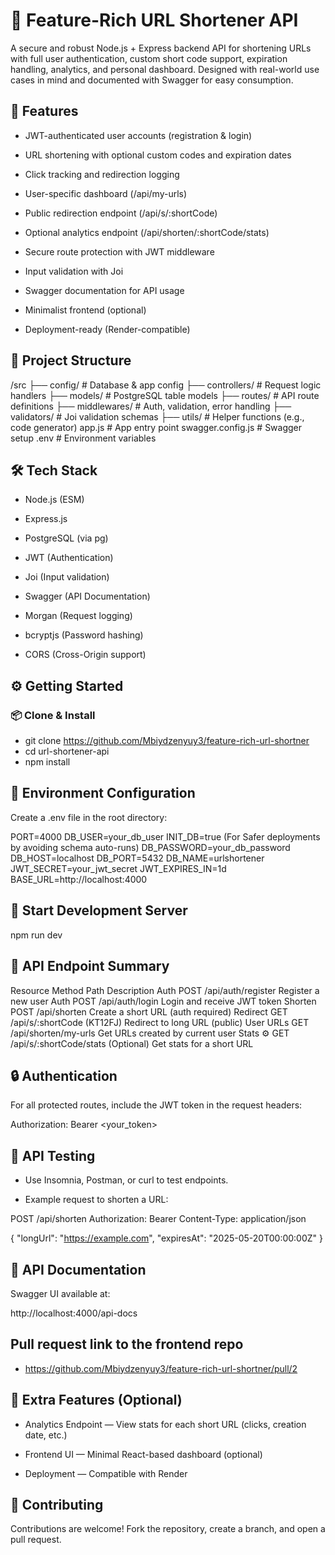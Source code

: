 # 🔗 Feature-Rich URL Shortener API

A secure and robust Node.js + Express backend API for shortening URLs with full user authentication, custom short code support, expiration handling, analytics, and personal dashboard. Designed with real-world use cases in mind and documented with Swagger for easy consumption.

## 🚀 Features
- JWT-authenticated user accounts (registration & login)

- URL shortening with optional custom codes and expiration dates

- Click tracking and redirection logging

- User-specific dashboard (/api/my-urls)

- Public redirection endpoint (/api/s/:shortCode)

- Optional analytics endpoint (/api/shorten/:shortCode/stats)

- Secure route protection with JWT middleware

- Input validation with Joi

- Swagger documentation for API usage

- Minimalist frontend (optional)

- Deployment-ready (Render-compatible)

## 📁 Project Structure

/src
├── config/         # Database & app config
├── controllers/    # Request logic handlers
├── models/         # PostgreSQL table models
├── routes/         # API route definitions
├── middlewares/    # Auth, validation, error handling
├── validators/     # Joi validation schemas
├── utils/          # Helper functions (e.g., code generator)
app.js              # App entry point
swagger.config.js   # Swagger setup
.env                # Environment variables

## 🛠️ Tech Stack

- Node.js (ESM)

- Express.js

- PostgreSQL (via pg)

- JWT (Authentication)

- Joi (Input validation)

- Swagger (API Documentation)

- Morgan (Request logging)

- bcryptjs (Password hashing)

- CORS (Cross-Origin support)

## ⚙️ Getting Started

### 📦 Clone & Install
- git clone https://github.com/Mbiydzenyuy3/feature-rich-url-shortner
- cd url-shortener-api
- npm install

## 🔐 Environment Configuration
Create a .env file in the root directory:

PORT=4000
DB_USER=your_db_user
INIT_DB=true  (For Safer deployments by avoiding schema auto-runs)
DB_PASSWORD=your_db_password
DB_HOST=localhost
DB_PORT=5432
DB_NAME=urlshortener
JWT_SECRET=your_jwt_secret
JWT_EXPIRES_IN=1d
BASE_URL=http://localhost:4000

## 🚀 Start Development Server
npm run dev

## 📖 API Endpoint Summary

Resource	        Method	          Path                      Description
Auth	            POST	        /api/auth/register	          Register a new user
Auth	            POST	        /api/auth/login	              Login and receive JWT token
Shorten	          POST	        /api/shorten	                Create a short URL (auth required)
Redirect	        GET	          /api/s/:shortCode	(KT12FJ)    Redirect to long URL (public)
User URLs	        GET	          /api/shorten/my-urls          Get URLs created by current user
Stats ⚙️	         GET	         /api/s/:shortCode/stats	     (Optional) Get stats for a short URL

## 🔒 Authentication
For all protected routes, include the JWT token in the request headers:


Authorization: Bearer <your_token>
## 🧪 API Testing
- Use Insomnia, Postman, or curl to test endpoints.

- Example request to shorten a URL:

POST /api/shorten
Authorization: Bearer <token>
Content-Type: application/json

{
  "longUrl": "https://example.com",
  "expiresAt": "2025-05-20T00:00:00Z"
}

## 📘 API Documentation
Swagger UI available at:

http://localhost:4000/api-docs

## Pull request link to the frontend repo
- https://github.com/Mbiydzenyuy3/feature-rich-url-shortner/pull/2

## 🧩 Extra Features (Optional)
- Analytics Endpoint — View stats for each short URL (clicks, creation date, etc.)

- Frontend UI — Minimal React-based dashboard (optional)

- Deployment — Compatible with Render

## 🤝 Contributing
Contributions are welcome! Fork the repository, create a branch, and open a pull request.